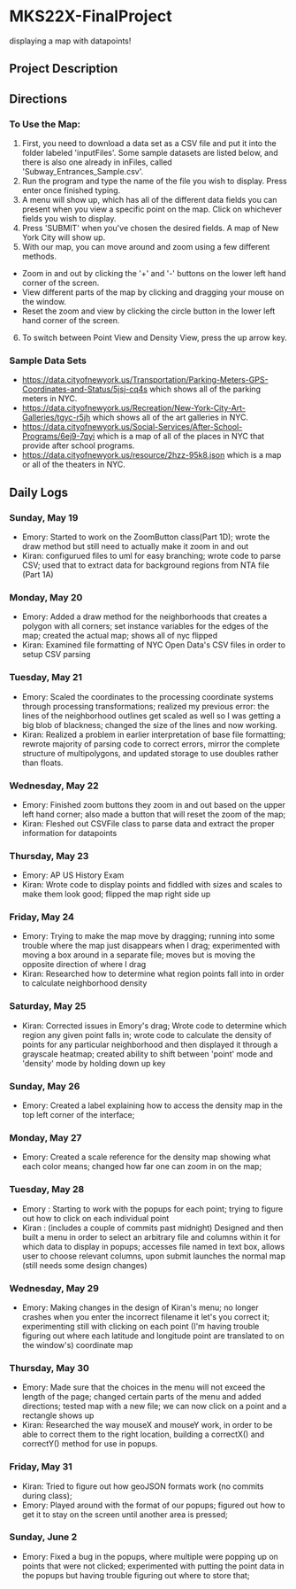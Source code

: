 # MKS22X-FinalProject
displaying a map with datapoints!

## Project Description


## Directions
### To Use the Map:
1. First, you need to download a data set as a CSV file and put it into the folder labeled 'inputFiles'. Some sample datasets are listed below, and there is also one already in inFiles, called 'Subway_Entrances_Sample.csv'.
2. Run the program and type the name of the file you wish to display. Press enter once finished typing.
3. A menu will show up, which has all of the different data fields you can present when you view a specific point on the map. Click on whichever fields you wish to display.
4. Press 'SUBMIT' when you've chosen the desired fields. A map of New York City will show up.
5. With our map, you can move around and zoom using a few different methods.
- Zoom in and out by clicking the '+' and '-' buttons on the lower left hand corner of the screen.
- View different parts of the map by clicking and dragging your mouse on the window.
- Reset the zoom and view by clicking the circle button in the lower left hand corner of the screen.
6. To switch between Point View and Density View, press the up arrow key.

### Sample Data Sets
- https://data.cityofnewyork.us/Transportation/Parking-Meters-GPS-Coordinates-and-Status/5jsj-cq4s which shows all of the parking meters in NYC.
- https://data.cityofnewyork.us/Recreation/New-York-City-Art-Galleries/tgyc-r5jh which shows all of the art galleries in NYC.
- https://data.cityofnewyork.us/Social-Services/After-School-Programs/6ej9-7qyi which is a map of all of the places in NYC that provide after school programs.
- https://data.cityofnewyork.us/resource/2hzz-95k8.json which is a map or all of the theaters in NYC.



## Daily Logs
### Sunday, May 19
- Emory: Started to work on the ZoomButton class(Part 1D); wrote the draw method but still need to actually make it zoom in and out
- Kiran: configurued files to uml for easy branching; wrote code to parse CSV; used that to extract data for background regions from NTA file (Part 1A)

### Monday, May 20
- Emory: Added a draw method for the neighborhoods that creates a polygon with all corners; set instance variables for the edges of the map; created the actual map; shows all of nyc flipped
- Kiran: Examined file formatting of NYC Open Data's CSV files in order to setup CSV parsing

### Tuesday, May 21
- Emory: Scaled the coordinates to the processing coordinate systems through processing transformations; realized my previous error: the lines of the neighborhood outlines get scaled as well so I was getting a big blob of blackness; changed the size of the lines and now working.
- Kiran: Realized a problem in earlier interpretation of base file formatting; rewrote majority of parsing code to correct errors, mirror the complete structure of multipolygons, and updated storage to use doubles rather than floats.

### Wednesday, May 22
- Emory: Finished zoom buttons they zoom in and out based on the upper left hand corner; also made a button that will reset the zoom of the map;
- Kiran: Fleshed out CSVFile class to parse data and extract the proper information for datapoints

### Thursday, May 23
- Emory: AP US History Exam
- Kiran: Wrote code to display points and fiddled with sizes and scales to make them look good; flipped the map right side up

### Friday, May 24
- Emory: Trying to make the map move by dragging; running into some trouble where the map just disappears when I drag; experimented with moving a box around in a separate file; moves but is moving the opposite direction of where I drag
- Kiran: Researched how to determine what region points fall into in order to calculate neighborhood density

### Saturday, May 25
- Kiran: Corrected issues in Emory's drag; Wrote code to determine which region any given point falls in; wrote code to calculate the density of points for any particular neighborhood and then displayed it through a grayscale heatmap; created ability to shift between 'point' mode and 'density' mode by holding down up key

### Sunday, May 26
- Emory: Created a label explaining how to access the density map in the top left corner of the interface;

### Monday, May 27
- Emory: Created a scale reference for the density map showing what each color means; changed how far one can zoom in on the map;

### Tuesday, May 28
- Emory : Starting to work with the popups for each point; trying to figure out how to click on each individual point
- Kiran : (includes a couple of commits past midnight) Designed and then built a menu in order to select an arbitrary file and columns within it for which data to display in popups; accesses file named in text box, allows user to choose relevant columns, upon submit launches the normal map (still needs some design changes)

### Wednesday, May 29
- Emory: Making changes in the design of Kiran's menu; no longer crashes when you enter the incorrect filename it let's you correct it; experimenting still with clicking on each point (I'm having trouble figuring out where each latitude and longitude point are translated to on the window's) coordinate map

### Thursday, May 30
- Emory: Made sure that the choices in the menu will not exceed the length of the page; changed certain parts of the menu and added directions; tested map with a new file; we can now click on a point and a rectangle shows up
- Kiran: Researched the way mouseX and mouseY work, in order to be able to correct them to the right location, building a correctX() and correctY() method for use in popups.

### Friday, May 31
- Kiran: Tried to figure out how geoJSON formats work (no commits during class);
- Emory: Played around with the format of our popups; figured out how to get it to stay on the screen until another area is pressed;

### Sunday, June 2
- Emory: Fixed a bug in the popups, where multiple were popping up on points that were not clicked; experimented with putting the point data in the popups but having trouble figuring out where to store that;
